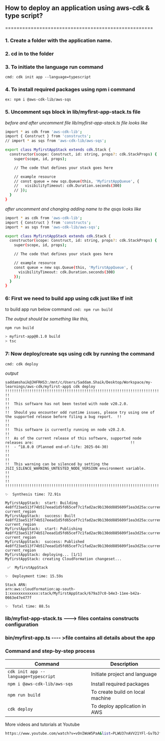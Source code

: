 ## How to deploy an application using aws-cdk & type script?
====================================================
### 1. Create a folder with the application name.

### 2. cd in to the folder  

### 3. To initiate the language run command 

```cmd: cdk init app --language=typescript ```

### 4. To install required packages using npm i command

```ex: npm i @aws-cdk-lib/aws-sqs```

### 5. Uncomment sqs block in lib/myfirst-app-stack.ts file 

_before and after uncomment file  lib/myfirst-app-stack.ts file looks like_
```sh
import * as cdk from 'aws-cdk-lib';
import { Construct } from 'constructs';
// import * as sqs from 'aws-cdk-lib/aws-sqs';

export class MyfirstAppStack extends cdk.Stack {
  constructor(scope: Construct, id: string, props?: cdk.StackProps) {
    super(scope, id, props);

    // The code that defines your stack goes here

    // example resource
    // const queue = new sqs.Queue(this, 'MyfirstAppQueue', {
    //   visibilityTimeout: cdk.Duration.seconds(300)
    // });
  }
}
```
_after uncomment and changing adding name to the qsqs looks like_
``` sh
import * as cdk from 'aws-cdk-lib';
import { Construct } from 'constructs';
import * as sqs from 'aws-cdk-lib/aws-sqs';

export class MyfirstAppStack extends cdk.Stack {
  constructor(scope: Construct, id: string, props?: cdk.StackProps) {
    super(scope, id, props);

    // The code that defines your stack goes here

    // example resource
    const queue = new sqs.Queue(this, 'MyfirstAppQueue', {
      visibilityTimeout: cdk.Duration.seconds(300)
    });
  }
}
```

### 6: First we need to build app using cdk just like tf init  
to build app run below command 
```cmd: npm run build```

 _The output should be something like this,_
```sh 
npm run build

> myfirst-app@0.1.0 build
> tsc
```

### 7: Now deploy/create sqs using cdk by running the command
```cmd: cdk deploy ```

_output_
```
saddamshaik@JHFRHS3:/mnt/c/Users/Saddam.Shaik/Desktop/Workspace/my-learnings/aws-cdk/myfirst-app$ cdk deploy
!!!!!!!!!!!!!!!!!!!!!!!!!!!!!!!!!!!!!!!!!!!!!!!!!!!!!!!!!!!!!!!!!!!!!!!!!!!!!!!!!!!!!!!!!!!!!!!!!!!!!!!!!!!!!!!!!!!!!!!!!!
!!                                                                                                                      !!
!!  This software has not been tested with node v20.2.0.                                                                !!
!!  Should you encounter odd runtime issues, please try using one of the supported release before filing a bug report.  !!
!!                                                                                                                      !!
!!  This software is currently running on node v20.2.0.                                                                 !!
!!  As of the current release of this software, supported node releases are:                                            !!
!!  - ^18.0.0 (Planned end-of-life: 2025-04-30)                                                                         !!
!!                                                                                                                      !!
!!  This warning can be silenced by setting the JSII_SILENCE_WARNING_UNTESTED_NODE_VERSION environment variable.        !!
!!                                                                                                                      !!
!!!!!!!!!!!!!!!!!!!!!!!!!!!!!!!!!!!!!!!!!!!!!!!!!!!!!!!!!!!!!!!!!!!!!!!!!!!!!!!!!!!!!!!!!!!!!!!!!!!!!!!!!!!!!!!!!!!!!!!!!!

✨  Synthesis time: 72.91s

MyfirstAppStack:  start: Building 4e8ff23ae513f74b517eead1d5fd65cef7c1fad2ac9b130dd885609f1ea3d25a:current_account-current_region
MyfirstAppStack:  success: Built 4e8ff23ae513f74b517eead1d5fd65cef7c1fad2ac9b130dd885609f1ea3d25a:current_account-current_region
MyfirstAppStack:  start: Publishing 4e8ff23ae513f74b517eead1d5fd65cef7c1fad2ac9b130dd885609f1ea3d25a:current_account-current_region
MyfirstAppStack:  success: Published 4e8ff23ae513f74b517eead1d5fd65cef7c1fad2ac9b130dd885609f1ea3d25a:current_account-current_region
MyfirstAppStack: deploying... [1/1]
MyfirstAppStack: creating CloudFormation changeset...

 ✅  MyfirstAppStack

✨  Deployment time: 15.59s

Stack ARN:
arn:aws:cloudformation:ap-south-1:xxxxxxxxxxxxx:stack/MyfirstAppStack/679a37c0-b4e3-11ee-b42a-0663e47e477f

✨  Total time: 88.5s

```


### lib/myfist-app-stack.ts ---> files contains constructs configuration

### bin/myfirst-app.ts ---- >file contains all details about the app

### Command and step-by-step process

| Command | Description |
| ------- | ----------- |
|``cdk init app --language=typescript``  | Initiate project and language    |
|``npm i @aws-cdk-lib/aws-sqs``          | Install required packages        |
|``npm run build``                       | To create build on local machine |
|``cdk deploy``                          | To deploy application in AWS     |


More videos and tutorials at Youtube

```sh
https://www.youtube.com/watch?v=vOnIWoW5PaA&list=PLWU37nAVV21YFl-Gv7bJfPmTBpdLIRB0U
```

